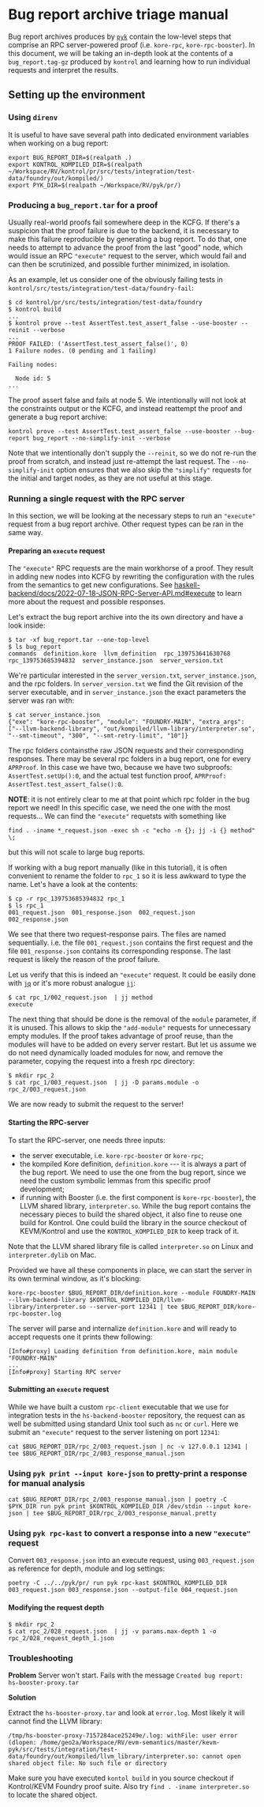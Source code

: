 # Bug report archive triage manual

Bug report archives produces by [`pyk`](https://github.com/runtimeverification/pyk) contain the low-level steps that comprise an RPC server-powered proof (i.e. `kore-rpc`, `kore-rpc-booster`). In this document, we will be taking an in-depth look at the contents of a `bug_report.tag-gz` produced by `kontrol` and learning how to run individual requests and interpret the results.

## Setting up the environment

### Using `direnv`

It is useful to have save several path into dedicated environment variables when working on a bug report:

```
export BUG_REPORT_DIR=$(realpath .)
export KONTROL_KOMPILED_DIR=$(realpath ~/Workspace/RV/kontrol/pr/src/tests/integration/test-data/foundry/out/kompiled/)
export PYK_DIR=$(realpath ~/Workspace/RV/pyk/pr/)
```

### Producing a `bug_report.tar` for a proof

Usually real-world proofs fail somewhere deep in the KCFG. If there's a suspicion that the proof failure is due to the backend, it is necessary to make this failure reproducible by generating a bug report. To do that, one needs to attempt to advance the proof from the last "good" node, which would issue an RPC `"execute"` request to the server, which would fail and can then be scrutinized, and possible further minimized, in isolation.

As an example, let us consider one of the obviously failing tests in `kontrol/src/tests/integration/test-data/foundry-fail`:

```
$ cd kontrol/pr/src/tests/integration/test-data/foundry
$ kontrol build
...
$ kontrol prove --test AssertTest.test_assert_false --use-booster --reinit --verbose
...
PROOF FAILED: ('AssertTest.test_assert_false()', 0)
1 Failure nodes. (0 pending and 1 failing)

Failing nodes:

  Node id: 5
...
```

The proof assert false and fails at node 5. We intentionally will not look at the constraints output or the KCFG, and instead reattempt the proof and generate a bug report archive:

```
kontrol prove --test AssertTest.test_assert_false --use-booster --bug-report bug_report --no-simplify-init --verbose
```

Note that we intentionally don't supply the `--reinit`, so we do not re-run the proof from scratch, and instead just re-attempt the last request. The `--no-simplify-init` option ensures that we also skip the `"simplify"` requests for the initial and target nodes, as they are not useful at this stage.

### Running a single request with the RPC server

In this section, we will be looking at the necessary steps to run an `"execute"` request from a bug report archive. Other request types can be ran in the same way.

#### Preparing an `execute` request

The `"execute"` RPC requests are the main workhorse of a proof. They result in adding new nodes into KCFG by rewriting the configuration with the rules from the semantics to get new configurations. See [haskell-backend/docs/2022-07-18-JSON-RPC-Server-API.md#execute](https://github.com/runtimeverification/haskell-backend/blob/master/docs/2022-07-18-JSON-RPC-Server-API.md#execute) to learn more about the request and possible responses.

Let's extract the bug report archive into the its own directory and have a look inside:

```
$ tar -xf bug_report.tar --one-top-level
$ ls bug_report
commands  definition.kore  llvm_definition  rpc_139753641630768  rpc_139753685394832  server_instance.json  server_version.txt
```

We're particular interested in the `server_version.txt`, `server_instance.json`, and the rpc folders. In `server_version.txt` we find the Git revision of the server executable, and in `server_instance.json` the exact parameters the server was ran with:

```
$ cat server_instance.json
{"exe": "kore-rpc-booster", "module": "FOUNDRY-MAIN", "extra_args": ["--llvm-backend-library", "out/kompiled/llvm-library/interpreter.so", "--smt-timeout", "300", "--smt-retry-limit", "10"]}
```

The rpc folders containsthe raw JSON requests and their corresponding responses. There may be several rpc folders in a bug report, one for every `APRProof`. In this case we have two, because we have two subproofs: `AssertTest.setUp():0`, and the actual test function proof, `APRProof: AssertTest.test_assert_false():0`.

**NOTE**: it is not entirely clear to me at that point which rpc folder in the bug report we need! In this specific case, we need the one with the most requests... We can find the `"execute"` requetsts with something like
```
find . -iname *_request.json -exec sh -c "echo -n {}; jj -i {} method" \;
```
but this will not scale to large bug reports.

If working with a bug report manually (like in this tutorial), it is often convenient to rename the folder to `rpc_1` so it is less awkward to type the name. Let's have a look at the contents:

```
$ cp -r rpc_139753685394832 rpc_1
$ ls rpc_1
001_request.json  001_response.json  002_request.json  002_response.json
```

We see that there two request-response pairs. The files are named sequentially. i.e. the file `001_request.json` contains the first request and the file `001_response.json` contains its corresponding response. The last request is likely the reason of the proof failure.

Let us verify that this is indeed an `"execute"` request. It could be easily done with [`jq`](https://jqlang.github.io/jq/) or it's more robust analogue [`jj`](https://github.com/tidwall/jj):

```
$ cat rpc_1/002_request.json  | jj method
execute
```

The next thing that should be done is the removal of the `module` parameter, if it is unused. This allows to skip the `"add-module"` requests for unnecessary empty modules. If the proof takes advantage of proof reuse, than the modules will have to be added on every server restart. But let us assume we do not need dynamically loaded modules for now, and remove the parameter, copying the request into a fresh rpc directory:

```
$ mkdir rpc_2
$ cat rpc_1/003_request.json  | jj -D params.module -o rpc_2/003_request.json
```

We are now ready to submit the request to the server!

#### Starting the RPC-server

To start the RPC-server, one needs three inputs:
* the server executable, i.e. `kore-rpc-booster` or `kore-rpc`;
* the kompiled Kore definition, `definition.kore` --- it is always a part of the bug report. We need to use the one from the bug report, since we need the custom symbolic lemmas from this specific proof development;
* if running with Booster (i.e. the first component is `kore-rpc-booster`), the LLVM shared library, `interpreter.so`. While the bug report contains the necessary pieces to build the shared object, it also fine to reuse one build for Kontrol. One could build the library in the source checkout of KEVM/Kontrol and use the `KONTROL_KOMPILED_DIR` to keep track of it.

Note that the LLVM shared library file is called `interpreter.so` on Linux and `interpreter.dylib` on Mac.

Provided we have all these components in place, we can start the server in its own terminal window, as it's blocking:

```
kore-rpc-booster $BUG_REPORT_DIR/definition.kore --module FOUNDRY-MAIN --llvm-backend-library $KONTROL_KOMPILED_DIR/llvm-library/interpreter.so --server-port 12341 | tee $BUG_REPORT_DIR/kore-rpc-booster.log
```

The server will parse and internalize `definition.kore` and will ready to accept requests one it prints thew following:

```
[Info#proxy] Loading definition from definition.kore, main module "FOUNDRY-MAIN"
...
[Info#proxy] Starting RPC server
```

#### Submitting an `execute` request

While we have built a custom `rpc-client` executable that we use for integration tests in the `hs-backend-booster` repository, the request can as well be submitted using standard Unix tool such as `nc` or `curl`. Here we submit an `"execute"` request to the server listening on port `12341`:

```
cat $BUG_REPORT_DIR/rpc_2/003_request.json | nc -v 127.0.0.1 12341 | tee $BUG_REPORT_DIR/rpc_2/003_response_manual.json
```

### Using `pyk print --input kore-json` to pretty-print a response for manual analysis

```
cat $BUG_REPORT_DIR/rpc_2/003_response_manual.json | poetry -C $PYK_DIR run pyk print $KONTROL_KOMPILED_DIR /dev/stdin --input kore-json | tee $BUG_REPORT_DIR/rpc_2/003_response_manual.pretty
```

### Using `pyk rpc-kast` to convert a response into a new `"execute"` request

Convert `003_response.json` into an execute request, using `003_request.json` as reference for depth, module and log settings:

```
poetry -C ../../pyk/pr/ run pyk rpc-kast $KONTROL_KOMPILED_DIR 003_request.json 003_response.json --output-file 004_request.json
```


#### Modifying the request depth

```
$ mkdir rpc_2
$ cat rpc_2/028_request.json  | jj -v params.max-depth 1 -o rpc_2/028_request_depth_1.json
```

### Troubleshooting

**Problem** Server won't start. Fails with the message `Created bug report: hs-booster-proxy.tar`

**Solution**

Extract the `hs-booster-proxy.tar` and look at `error.log`. Most likely it will cannot find the LLVM library:

```
/tmp/hs-booster-proxy-7157284ace25249e/.log: withFile: user error (dlopen: /home/geo2a/Workspace/RV/evm-semantics/master/kevm-pyk/src/tests/integration/test-data/foundry/out/kompiled/llvm_library/interpreter.so: cannot open shared object file: No such file or directory
```

Make sure you have executed `kontol build` in you source checkout if Kontrol/KEVM Foundry proof suite. Also try `find . -iname interpreter.so` to locate the shared object.

